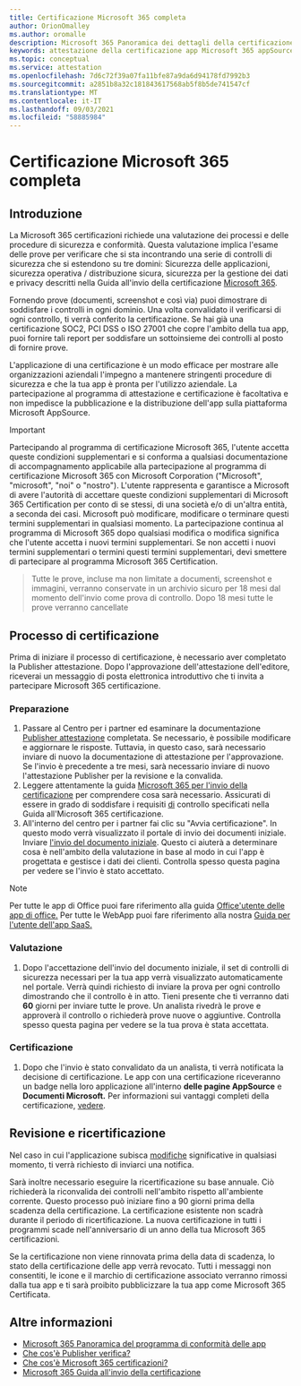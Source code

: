 ```yaml
---
title: Certificazione Microsoft 365 completa
author: OrionOmalley
ms.author: oromalle
description: Microsoft 365 Panoramica dei dettagli della certificazione
keywords: attestazione della certificazione app Microsoft 365 appSource
ms.topic: conceptual
ms.service: attestation
ms.openlocfilehash: 7d6c72f39a07fa11bfe87a9da6d94178fd7992b3
ms.sourcegitcommit: a2851b8a32c181843617568ab5f8b5de741547cf
ms.translationtype: MT
ms.contentlocale: it-IT
ms.lasthandoff: 09/03/2021
ms.locfileid: "58885984"
---
```

# <a name="complete-microsoft-365-certification"></a>Certificazione Microsoft 365 completa

## <a name="introduction"></a>Introduzione

La Microsoft 365 certificazioni richiede una valutazione dei processi e delle procedure di sicurezza e conformità. Questa valutazione implica l'esame delle prove per verificare che si sta incontrando una serie di controlli di sicurezza che si estendono su tre domini: Sicurezza delle applicazioni, sicurezza operativa / distribuzione sicura, sicurezza per la gestione dei dati e privacy descritti nella Guida all'invio della certificazione [Microsoft 365](https://docs.microsoft.com/microsoft-365-app-certification/docs/certification-submission-guide).

Fornendo prove (documenti, screenshot e così via) puoi dimostrare di soddisfare i controlli in ogni dominio. Una volta convalidato il verificarsi di ogni controllo, ti verrà conferito la certificazione. Se hai già una certificazione SOC2, PCI DSS o ISO 27001 che copre l'ambito della tua app, puoi fornire tali report per soddisfare un sottoinsieme dei controlli al posto di fornire prove. 

L'applicazione di una certificazione è un modo efficace per mostrare alle organizzazioni aziendali l'impegno a mantenere stringenti procedure di sicurezza e che la tua app è pronta per l'utilizzo aziendale. La partecipazione al programma di attestazione e certificazione è facoltativa e non impedisce la pubblicazione e la distribuzione dell'app sulla piattaforma Microsoft AppSource.

> [!IMPORTANT]
> Partecipando al programma di certificazione Microsoft 365, l'utente accetta queste condizioni supplementari e si conforma a qualsiasi documentazione di accompagnamento applicabile alla partecipazione al programma di certificazione Microsoft 365 con Microsoft Corporation ("Microsoft", "microsoft", "noi" o "nostro"). L'utente rappresenta e garantisce a Microsoft di avere l'autorità di accettare queste condizioni supplementari di Microsoft 365 Certification per conto di se stessi, di una società e/o di un'altra entità, a seconda dei casi. Microsoft può modificare, modificare o terminare questi termini supplementari in qualsiasi momento. La partecipazione continua al programma di Microsoft 365 dopo qualsiasi modifica o modifica significa che l'utente accetta i nuovi termini supplementari. Se non accetti i nuovi termini supplementari o termini questi termini supplementari, devi smettere di partecipare al programma Microsoft 365 Certification.

>Tutte le prove, incluse ma non limitate a documenti, screenshot e immagini, verranno conservate in un archivio sicuro per 18 mesi dal momento dell'invio come prova di controllo. Dopo 18 mesi tutte le prove verranno cancellate

## <a name="certification-process"></a>Processo di certificazione

Prima di iniziare il processo di certificazione, è necessario aver completato la Publisher attestazione. Dopo l'approvazione dell'attestazione dell'editore, riceverai un messaggio di posta elettronica introduttivo che ti invita a partecipare Microsoft 365 certificazione.

### <a name="preparation"></a>Preparazione
1. Passare al Centro per i partner ed esaminare la documentazione [Publisher attestazione]( https://docs.microsoft.com/microsoft-365-app-certification/docs/attestation) completata. Se necessario, è possibile modificare e aggiornare le risposte. Tuttavia, in questo caso, sarà necessario inviare di nuovo la documentazione di attestazione per l'approvazione. Se l'invio è precedente a tre mesi, sarà necessario inviare di nuovo l'attestazione Publisher per la revisione e la convalida. 
1. Leggere attentamente la guida [Microsoft 365 per l'invio della certificazione](https://docs.microsoft.com/microsoft-365-app-certification/docs/certification-submission-guide) per comprendere cosa sarà necessario. Assicurati di essere in grado di soddisfare i requisiti [di]( https://docs.microsoft.com/microsoft-365-app-certification/docs/certification-submission-guide#app-certification-criteria) controllo specificati nella Guida all'Microsoft 365 certificazione.
1. All'interno del centro per i partner fai clic su "Avvia certificazione". In questo modo verrà visualizzato il portale di invio dei documenti iniziale. Inviare [l'invio del documento iniziale](https://docs.microsoft.com/microsoft-365-app-certification/docs/certification-submission-guide#initial-document-submission). Questo ci aiuterà a determinare cosa è nell'ambito della valutazione in base al modo in cui l'app è progettata e gestisce i dati dei clienti. Controlla spesso questa pagina per vedere se l'invio è stato accettato.

>[!NOTE]
>Per tutte le app di Office puoi fare riferimento alla guida [Office'utente delle app di office.](https://docs.microsoft.com/microsoft-365-app-certification/docs/userguide) Per tutte le WebApp puoi fare riferimento alla nostra [Guida per l'utente dell'app SaaS.](https://docs.microsoft.com/en-us/microsoft-365-app-certification/docs/saasuserguide)

### <a name="assessment"></a>Valutazione
1. Dopo l'accettazione dell'invio del documento iniziale, il set di controlli di sicurezza necessari per la tua app verrà visualizzato automaticamente nel portale. Verrà quindi richiesto di inviare la prova per ogni controllo dimostrando che il controllo è in atto. Tieni presente che ti verranno dati **60** giorni per inviare tutte le prove. Un analista rivedrà le prove e approverà il controllo o richiederà prove nuove o aggiuntive. Controlla spesso questa pagina per vedere se la tua prova è stata accettata.
### <a name="certification"></a>Certificazione
1. Dopo che l'invio è stato convalidato da un analista, ti verrà notificata la decisione di certificazione. Le app con una certificazione riceveranno un badge nella loro applicazione all'interno **delle pagine AppSource** e **Documenti Microsoft.** Per informazioni sui vantaggi completi della certificazione, [vedere](https://docs.microsoft.com/microsoft-365-app-certification/docs/enterprise-app-certification-guide#program-benefits).

## <a name="review-and-re-certification"></a>Revisione e ricertificazione
Nel caso in cui l'applicazione subisca [modifiche](https://docs.microsoft.com/microsoft-365-app-certification/docs/certification-submission-guide#significant-changes) significative in qualsiasi momento, ti verrà richiesto di inviarci una notifica.

Sarà inoltre necessario eseguire la ricertificazione su base annuale. Ciò richiederà la riconvalida dei controlli nell'ambito rispetto all'ambiente corrente. Questo processo può iniziare fino a 90 giorni prima della scadenza della certificazione. La certificazione esistente non scadrà durante il periodo di ricertificazione. La nuova certificazione in tutti i programmi scade nell'anniversario di un anno della tua Microsoft 365 certificazioni.

Se la certificazione non viene rinnovata prima della data di scadenza, lo stato della certificazione delle app verrà revocato. Tutti i messaggi non consentiti, le icone e il marchio di certificazione associato verranno rimossi dalla tua app e ti sarà proibito pubblicizzare la tua app come Microsoft 365 Certificata.



## <a name="learn-more"></a>Altre informazioni

* [Microsoft 365 Panoramica del programma di conformità delle app](~/overview.md)  
* [Che cos'è Publisher verifica?](https://docs.microsoft.com/azure/active-directory/develop/publisher-verification-overview)
* [Che cos'è Microsoft 365 certificazioni?](~/docs/enterprise-app-certification-guide.md)  
* [Microsoft 365 Guida all'invio della certificazione](~/docs/certification-submission-guide.md)
